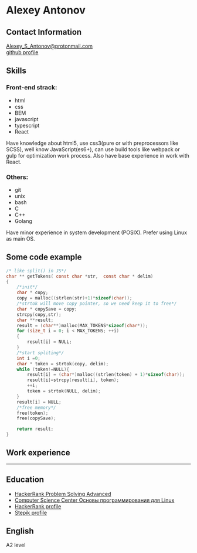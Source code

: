 # Alexey Antonov  
## Contact Information  
Alexey_S_Antonov@protonmail.com  
[github profile](https://github.com/french-fries-with-pepper)  
## Skills  
### Front-end strack:  
- html  
- css  
- BEM
- javascript  
- typescript  
- React  

Have knowledge about html5, use css3(pure or with preprocessors like SCSS), well know JavaScript(es6+), can use build tools like webpack or gulp for optimization work process. Also have base experience in work with React.  
### Others:  
- git  
- unix  
- bash
- C  
- C++  
- Golang   

Have minor experience in system development (POSIX). Prefer using Linux as main OS.  

## Some code example  
```C
/* like split() in JS*/
char ** getTokens( const char *str,  const char * delim)
{
    /*init*/
    char * copy;
    copy = malloc((strlen(str)+1)*sizeof(char));
    /*strtok will move copy pointer, so we need keep it to free*/
    char * copySave = copy; 
    strcpy(copy,str);
    char **result;
    result = (char**)malloc(MAX_TOKENS*sizeof(char*));
    for (size_t i = 0; i < MAX_TOKENS; ++i)
    {
        result[i] = NULL;
    }  
    /*start spliting*/
    int i =0;
    char * token = strtok(copy, delim);
    while (token!=NULL){
        result[i] = (char*)malloc((strlen(token) + 1)*sizeof(char));
        result[i]=strcpy(result[i], token);
        ++i;
        token = strtok(NULL, delim);
    }
    result[i] = NULL;
    /*free memory*/
    free(token);
    free(copySave);

    return result;
}
```  
## Work experience  
***  
## Education  
- [HackerRank Problem Solving Advanced](https://www.hackerrank.com/certificates/4e6444b42d69)  
- [Computer Science Center Основы программирования для Linux](
https://stepik.org/cert/288658)  
- [HackerRank profile](https://www.hackerrank.com/alexey_s_antonov)  
- [Stepik profile](https://stepik.org/users/163260827)  

## English  
A2 level  

